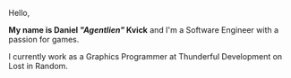 Hello,

**My name is Daniel *"Agentlien"* Kvick** and I'm a Software Engineer with a passion for games. 

I currently work as a Graphics Programmer at Thunderful Development on Lost in Random.
